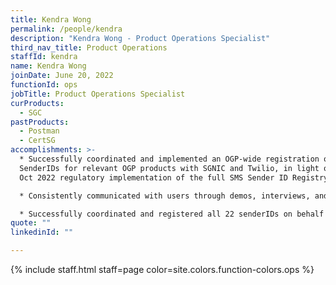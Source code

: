 ```yaml
---
title: Kendra Wong
permalink: /people/kendra
description: "Kendra Wong - Product Operations Specialist"
third_nav_title: Product Operations
staffId: kendra
name: Kendra Wong
joinDate: June 20, 2022
functionId: ops
jobTitle: Product Operations Specialist
curProducts:
  - SGC
pastProducts:
  - Postman
  - CertSG
accomplishments: >-
  * Successfully coordinated and implemented an OGP-wide registration of SMS
  SenderIDs for relevant OGP products with SGNIC and Twilio, in light of IMDA’s
  Oct 2022 regulatory implementation of the full SMS Sender ID Registry Regime.

  * Consistently communicated with users through demos, interviews, and incident response discussions, and actively tracked user suggestions and use cases to support product development. Also engaged with new and existing interested users of Postman, resulting in a monthly growth of ~200 Postman users from Oct 2022 to end-Feb 2023.

  * Successfully coordinated and registered all 22 senderIDs on behalf of the relevant OGP products with SGNIC and Twilio, involving coordination across multiple products and external stakeholders.
quote: ""
linkedinId: ""

---
```


{% include staff.html staff=page color=site.colors.function-colors.ops %}
